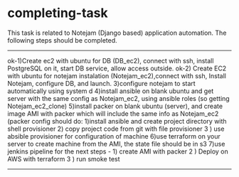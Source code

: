 # completing-task
This task is related to Notejam (Django based) application automation.
The following steps should be completed.
**************************************************************  
ok-1)Create ec2 with ubuntu for DB (DB_ec2), connect with ssh, install PostgreSQL on it, start DB service, allow access outside.
ok-2) Create EC2 with ubuntu for notejam instalation (Notejam_ec2),connect with ssh, Install Notejam, configure DB, and launch.
3)configure notejam to start automatically using system d
4)install ansible on blank ubuntu and get server with the same config as Notejam_ec2, using ansible roles (so getting Notejam_ec2_clone)
5)install packer on blank ubuntu (server), and create image AMI with packer which will include the same info as Notejam_ec2 (packer config should do: 1)install ansible and create project directory with shell provisioner 2) copy project code from git with file provisioner 3 ) use absible provisioner for configuration of machine
6)use terraform on your server to create machine from the AMI, the state file should be in s3
7)use jenkins pipeline for the next steps - 1) create AMI with packer 2 ) Deploy on AWS with terraform 3 ) run smoke test  
**********************************************************************
